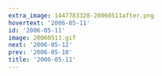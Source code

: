 ```yaml
---
extra_image: 1447783328-20060511after.png
hovertext: '2006-05-11'
id: '2006-05-11'
image: 20060511.gif
next: '2006-05-12'
prev: '2006-05-10'
title: '2006-05-11'
---
```

